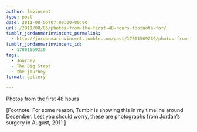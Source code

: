 ```yaml
---
author: lmvincent
type: post
date: 2011-08-05T07:00:00+00:00
url: /2011/08/05/photos-from-the-first-48-hours-footnote-for/
tumblr_jordanmarinvincent_permalink:
  - http://jordanmarinvincent.tumblr.com/post/17001569239/photos-from-the-first-48-hours-footnote-for
tumblr_jordanmarinvincent_id:
  - 17001569239
tags:
  - Journey
  - The Big Steps
  - the journey
format: gallery

---
```

Photos from the first 48 hours

[Footnote: For some reason, Tumblr is showing this in my timeline around December. Lest you should worry, these are photographs from Jordan&rsquo;s surgery in August, 2011.]